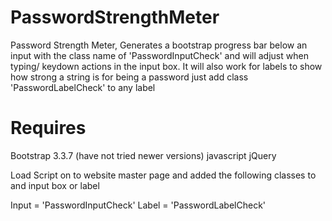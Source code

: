 # PasswordStrengthMeter
Password Strength Meter, Generates a bootstrap progress bar below an input with the class name of 'PasswordInputCheck' and will adjust when typing/ keydown actions in the input box. It will also work for labels to show how strong a string is for being a password just add class 'PasswordLabelCheck' to any label

# Requires
Bootstrap 3.3.7 (have not tried newer versions)
javascript
jQuery

Load Script on to website master page and added the following classes to and input box or label

Input = 'PasswordInputCheck'
Label = 'PasswordLabelCheck'
